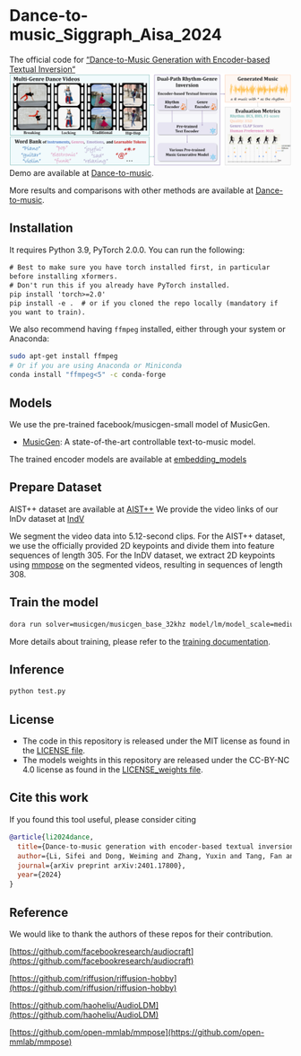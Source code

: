 # Dance-to-music_Siggraph_Aisa_2024
The official code for [“Dance-to-Music Generation with Encoder-based Textual Inversion“](https://arxiv.org/abs/2401.17800)
![Teaser](./teaser.png)
Demo are available at [Dance-to-music](https://youtu.be/y2pG2S5xDLY).

More results and comparisons with other methods are available at [Dance-to-music](https://lsfhuihuiff.github.io/dance2music.github.io/). 
## Installation
It requires Python 3.9, PyTorch 2.0.0. You can run the following:

```shell
# Best to make sure you have torch installed first, in particular before installing xformers.
# Don't run this if you already have PyTorch installed.
pip install 'torch>=2.0'
pip install -e .  # or if you cloned the repo locally (mandatory if you want to train).
```

We also recommend having `ffmpeg` installed, either through your system or Anaconda:
```bash
sudo apt-get install ffmpeg
# Or if you are using Anaconda or Miniconda
conda install "ffmpeg<5" -c conda-forge
```

## Models
We use the pre-trained facebook/musicgen-small model of MusicGen.
* [MusicGen](./docs/MUSICGEN.md): A state-of-the-art controllable text-to-music model.

The trained encoder models are available at [embedding_models](https://drive.google.com/file/d/1MdIw2syjppTfsFrqM4_0tkf0mDylbH33/view?usp=sharing)

## Prepare Dataset
AIST++ dataset are available at [AIST++](https://google.github.io/aistplusplus_dataset/download.html)
We provide the video links of our InDv dataset at [IndV](https://drive.google.com/file/d/1UlhzJ6a7Xox5ebTu74ZNb5jCK6yK2RwQ/view?usp=sharing)

We segment the video data into 5.12-second clips. For the AIST++ dataset, we use the officially provided 2D keypoints and divide them into feature sequences of length 305. For the InDV dataset, we extract 2D keypoints using [mmpose](https://github.com/open-mmlab/mmpose) on the segmented videos, resulting in sequences of length 308.

## Train the model

```bash
dora run solver=musicgen/musicgen_base_32khz model/lm/model_scale=medium continue_from=/path/to/pretrained/model conditioner=text2music
```
More details about training, please refer to
the [training documentation](./docs/TRAINING.md).

## Inference
```bash
python test.py
```
## License
* The code in this repository is released under the MIT license as found in the [LICENSE file](LICENSE).
* The models weights in this repository are released under the CC-BY-NC 4.0 license as found in the [LICENSE_weights file](LICENSE_weights).

## Cite this work

If you found this tool useful, please consider citing
```bibtex
@article{li2024dance,
  title={Dance-to-music generation with encoder-based textual inversion of diffusion models},
  author={Li, Sifei and Dong, Weiming and Zhang, Yuxin and Tang, Fan and Ma, Chongyang and Deussen, Oliver and Lee, Tong-Yee and Xu, Changsheng},
  journal={arXiv preprint arXiv:2401.17800},
  year={2024}
}
```

## Reference
We would like to thank the authors of these repos for their contribution.

[https://github.com/facebookresearch/audiocraft](https://github.com/facebookresearch/audiocraft)

[https://github.com/riffusion/riffusion-hobby](https://github.com/riffusion/riffusion-hobby)

[https://github.com/haoheliu/AudioLDM](https://github.com/haoheliu/AudioLDM)

[https://github.com/open-mmlab/mmpose](https://github.com/open-mmlab/mmpose)


